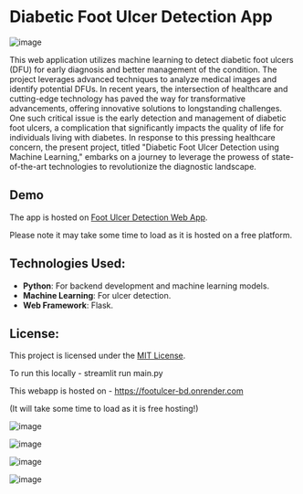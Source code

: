 # Diabetic Foot Ulcer Detection App

![image](https://github.com/user-attachments/assets/0a979107-3395-43f2-b796-fc08208f8fe8)




This web application utilizes machine learning to detect diabetic foot ulcers (DFU) for early diagnosis and better management of the condition. The project leverages advanced techniques to analyze medical images and identify potential DFUs. In recent years, the intersection of healthcare and cutting-edge technology has paved the way for transformative advancements, offering innovative solutions to longstanding challenges. One such critical issue is the early detection and management of diabetic foot ulcers, a complication that significantly impacts the quality of life for individuals living with diabetes. In response to this pressing healthcare concern, the present project, titled "Diabetic Foot Ulcer Detection using Machine Learning," embarks on a journey to leverage the prowess of state-of-the-art technologies to revolutionize the diagnostic landscape.

## Demo
The app is hosted on [Foot Ulcer Detection Web App](https://footulcer-bd.onrender.com). 

Please note it may take some time to load as it is hosted on a free platform.

## Technologies Used:
- **Python**: For backend development and machine learning models.
- **Machine Learning**: For ulcer detection.
- **Web Framework**: Flask.

## License:
This project is licensed under the [MIT License](LICENSE).

To run this locally - streamlit run main.py

This webapp is hosted on - https://footulcer-bd.onrender.com

(It will take some time to load as it is free hosting!)

![image](https://github.com/user-attachments/assets/82ef4b22-49ad-492e-8277-012f1bd673ea)

![image](https://github.com/user-attachments/assets/9ee78e76-7b49-4988-a8c2-5030b1d1d679)

![image](https://github.com/user-attachments/assets/3d3e907a-4708-4f30-9cee-49e1990d4a11)

![image](https://github.com/user-attachments/assets/8f39a8cb-b993-4ddc-832d-c88a006e7965)


